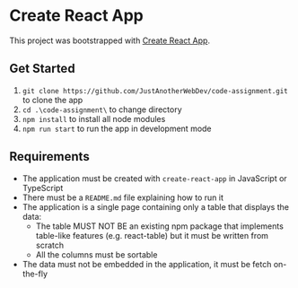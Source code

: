 # Create React App

This project was bootstrapped with [Create React App](https://github.com/facebook/create-react-app).

## Get Started

1. `git clone https://github.com/JustAnotherWebDev/code-assignment.git` to clone the app
2. `cd .\code-assignment\` to change directory
3. `npm install` to install all node modules
4. `npm run start` to run the app in development mode

## Requirements

- The application must be created with `create-react-app` in JavaScript or TypeScript
- There must be a `README.md` file explaining how to run it
- The application is a single page containing only a table that displays the data:
  - The table MUST NOT BE an existing npm package that implements table-like features (e.g. react-table) but it must be written from scratch
  - All the columns must be sortable
- The data must not be embedded in the application, it must be fetch on-the-fly
